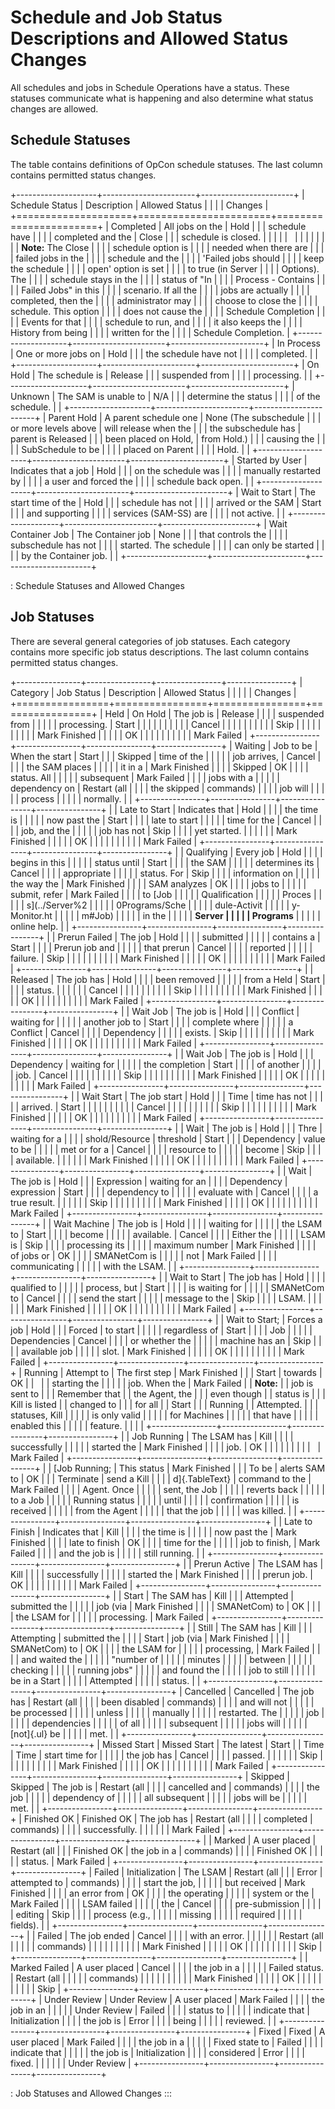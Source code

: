 # Schedule and Job Status Descriptions and Allowed Status Changes

All schedules and jobs in Schedule Operations have a status. These statuses communicate what is happening and also determine what status changes are allowed.

## Schedule Statuses

The table contains definitions of OpCon schedule statuses. The last column contains permitted status changes.

+--------------------+-----------------------+-----------------------+
| Schedule Status    | Description           | Allowed Status        |
|                    |                       | Changes               |
+====================+=======================+=======================+
| Completed          | All jobs on the       | Hold                  |
|                    | schedule have         |                       |
|                    | completed and the     | Close                 |
|                    | schedule is closed.   |                       |
|                    |                       |                       |
|                    |                       |                       |
|                    |                       | **Note:** The Close   |
|                    |                       | schedule option is    |
|                    |                       | needed when there are |
|                    |                       | failed jobs in the    |
|                    |                       | schedule and the      |
|                    |                       | 'Failed jobs should  |
|                    |                       | keep the schedule     |
|                    |                       | open' option is set  |
|                    |                       | to true (in Server    |
|                    |                       | Options). The         |
|                    |                       | schedule stays in the |
|                    |                       | status of "In        |
|                    |                       | Process - Contains    |
|                    |                       | Failed Jobs" in this |
|                    |                       | scenario. If all the  |
|                    |                       | jobs are actually     |
|                    |                       | completed, then the   |
|                    |                       | administrator may     |
|                    |                       | choose to close the   |
|                    |                       | schedule. This option |
|                    |                       | does not cause the    |
|                    |                       | Schedule Completion   |
|                    |                       | Events for that       |
|                    |                       | schedule to run, and  |
|                    |                       | it also keeps the     |
|                    |                       | History from being    |
|                    |                       | written for the       |
|                    |                       | Schedule Completion.  |
+--------------------+-----------------------+-----------------------+
| In Process         | One or more jobs on   | Hold                  |
|                    | the schedule have not |                       |
|                    | completed.            |                       |
+--------------------+-----------------------+-----------------------+
| On Hold            | The schedule is       | Release               |
|                    | suspended from        |                       |
|                    | processing.           |                       |
+--------------------+-----------------------+-----------------------+
| Unknown            | The SAM is unable to  | N/A                   |
|                    | determine the status  |                       |
|                    | of the schedule.      |                       |
+--------------------+-----------------------+-----------------------+
| Parent Hold        | A parent schedule one | None (The subschedule |
|                    | or more levels above  | will release when the |
|                    | the subschedule has   | parent is Released    |
|                    | been placed on Hold,  | from Hold.)           |
|                    | causing the           |                       |
|                    | SubSchedule to be     |                       |
|                    | placed on Parent      |                       |
|                    | Hold.                 |                       |
+--------------------+-----------------------+-----------------------+
| Started by User    | Indicates that a job  | Hold                  |
|                    | on the schedule was   |                       |
|                    | manually restarted by |                       |
|                    | a user and forced the |                       |
|                    | schedule back open.   |                       |
+--------------------+-----------------------+-----------------------+
| Wait to Start      | The start time of the | Hold                  |
|                    | schedule has not      |                       |
|                    | arrived or the SAM    | Start                 |
|                    | and supporting        |                       |
|                    | services (SAM-SS) are |                       |
|                    | not active.           |                       |
+--------------------+-----------------------+-----------------------+
| Wait Container Job | The Container job     | None                  |
|                    | that controls the     |                       |
|                    | subschedule has not   |                       |
|                    | started. The schedule |                       |
|                    | can only be started   |                       |
|                    | by the Container job. |                       |
+--------------------+-----------------------+-----------------------+

: Schedule Statuses and Allowed Changes

## Job Statuses

There are several general categories of job statuses. Each category
contains more specific job status descriptions. The last column contains
permitted status changes.

+----------------+----------------+----------------+----------------+
| Category       | Job Status     | Description    | Allowed Status |
|                |                |                | Changes        |
+================+================+================+================+
| Held           | On Hold        | The job is     | Release        |
|                |                | suspended from |                |
|                |                | processing.    | Start          |
|                |                |                |                |
|                |                |                | Cancel         |
|                |                |                |                |
|                |                |                | Skip           |
|                |                |                |                |
|                |                |                | Mark Finished  |
|                |                |                | OK             |
|                |                |                |                |
|                |                |                | Mark Failed    |
+----------------+----------------+----------------+----------------+
| Waiting        | Job to be      | When the start | Start          |
|                | Skipped        | time of the    |                |
|                |                | job arrives,   | Cancel         |
|                |                | the SAM places |                |
|                |                | it in a        | Mark Finished  |
|                |                | Skipped        | OK             |
|                |                | status. All    |                |
|                |                | subsequent     | Mark Failed    |
|                |                | jobs with a    |                |
|                |                | dependency on  | Restart (all   |
|                |                | the skipped    | commands)      |
|                |                | job will       |                |
|                |                | process        |                |
|                |                | normally.      |                |
+----------------+----------------+----------------+----------------+
|                | Late to Start  | Indicates that | Hold           |
|                |                | the time is    |                |
|                |                | now past the   | Start          |
|                |                | late to start  |                |
|                |                | time for the   | Cancel         |
|                |                | job, and the   |                |
|                |                | job has not    | Skip           |
|                |                | yet started.   |                |
|                |                |                | Mark Finished  |
|                |                |                | OK             |
|                |                |                |                |
|                |                |                | Mark Failed    |
+----------------+----------------+----------------+----------------+
|                | Qualifying     | Every job      | Hold           |
|                |                | begins in this |                |
|                |                | status until   | Start          |
|                |                | the SAM        |                |
|                |                | determines its | Cancel         |
|                |                | appropriate    |                |
|                |                | status. For    | Skip           |
|                |                | information on |                |
|                |                | the way the    | Mark Finished  |
|                |                | SAM analyzes   | OK             |
|                |                | jobs to        |                |
|                |                | submit, refer  | Mark Failed    |
|                |                | to [Job        |                | |                |                | Qualification  |                |
|                |                | Proces         |                |
|                |                | s](../Server%2 |                |
|                |                | 0Programs/Sche |                |
|                |                | dule-Activit |                |
|                |                | y-Monitor.ht |                |
|                |                | m#Job) |                |
|                |                |  in the  |                |
|                |                | **Server       |                |
|                |                | Programs**     |                |
|                |                | online help.   |                |
+----------------+----------------+----------------+----------------+
|                | Prerun Failed  | The job        | Hold           |
|                |                | submitted      |                |
|                |                | contains a     | Start          |
|                |                | Prerun job and |                |
|                |                | that prerun    | Cancel         |
|                |                | reported       |                |
|                |                | failure.       | Skip           |
|                |                |                |                |
|                |                |                | Mark Finished  |
|                |                |                | OK             |
|                |                |                |                |
|                |                |                | Mark Failed    |
+----------------+----------------+----------------+----------------+
|                | Released       | The job has    | Hold           |
|                |                | been removed   |                |
|                |                | from a Held    | Start          |
|                |                | status.        |                |
|                |                |                | Cancel         |
|                |                |                |                |
|                |                |                | Skip           |
|                |                |                |                |
|                |                |                | Mark Finished  |
|                |                |                | OK             |
|                |                |                |                |
|                |                |                | Mark Failed    |
+----------------+----------------+----------------+----------------+
|                | Wait Job       | The job is     | Hold           |
|                | Conflict       | waiting for    |                |
|                |                | another job to | Start          |
|                |                | complete where |                |
|                |                | a Conflict     | Cancel         |
|                |                | Dependency     |                |
|                |                | exists.        | Skip           |
|                |                |                |                |
|                |                |                | Mark Finished  |
|                |                |                | OK             |
|                |                |                |                |
|                |                |                | Mark Failed    |
+----------------+----------------+----------------+----------------+
|                | Wait Job       | The job is     | Hold           |
|                | Dependency     | waiting for    |                |
|                |                | the completion | Start          |
|                |                | of another     |                |
|                |                | job.           | Cancel         |
|                |                |                |                |
|                |                |                | Skip           |
|                |                |                |                |
|                |                |                | Mark Finished  |
|                |                |                | OK             |
|                |                |                |                |
|                |                |                | Mark Failed    |
+----------------+----------------+----------------+----------------+
|                | Wait Start     | The job start  | Hold           |
|                | Time           | time has not   |                |
|                |                | arrived.       | Start          |
|                |                |                |                |
|                |                |                | Cancel         |
|                |                |                |                |
|                |                |                | Skip           |
|                |                |                |                |
|                |                |                | Mark Finished  |
|                |                |                | OK             |
|                |                |                |                |
|                |                |                | Mark Failed    |
+----------------+----------------+----------------+----------------+
|                | Wait           | The job is     | Hold           |
|                | Thre           | waiting for a  |                |
|                | shold/Resource | threshold      | Start          |
|                | Dependency     | value to be    |                |
|                |                | met or for a   | Cancel         |
|                |                | resource to    |                |
|                |                | become         | Skip           |
|                |                | available.     |                |
|                |                |                | Mark Finished  |
|                |                |                | OK             |
|                |                |                |                |
|                |                |                | Mark Failed    |
+----------------+----------------+----------------+----------------+
|                | Wait           | The job is     | Hold           |
|                | Expression     | waiting for an |                |
|                | Dependency     | expression     | Start          |
|                |                | dependency to  |                |
|                |                | evaluate with  | Cancel         |
|                |                | a true result. |                |
|                |                |                | Skip           |
|                |                |                |                |
|                |                |                | Mark Finished  |
|                |                |                | OK             |
|                |                |                |                |
|                |                |                | Mark Failed    |
+----------------+----------------+----------------+----------------+
|                | Wait Machine   | The job is     | Hold           |
|                |                | waiting for    |                |
|                |                | the LSAM to    | Start          |
|                |                | become         |                |
|                |                | available.     | Cancel         |
|                |                | Either the     |                |
|                |                | LSAM is        | Skip           |
|                |                | processing its |                |
|                |                | maximum number | Mark Finished  |
|                |                | of jobs or     | OK             |
|                |                | SMANetCom is   |                |
|                |                | not            | Mark Failed    |
|                |                | communicating  |                |
|                |                | with the LSAM. |                |
+----------------+----------------+----------------+----------------+
|                | Wait to Start  | The job has    | Hold           |
|                |                | qualified to   |                |
|                |                | process, but   | Start          |
|                |                | is waiting for |                |
|                |                | SMANetCom to   | Cancel         |
|                |                | send the start |                |
|                |                | message to the | Skip           |
|                |                | LSAM.          |                |
|                |                |                | Mark Finished  |
|                |                |                | OK             |
|                |                |                |                |
|                |                |                | Mark Failed    |
+----------------+----------------+----------------+----------------+
|                | Wait to Start; | Forces a job   | Hold           |
|                | Forced         | to start       |                |
|                |                | regardless of  | Start          |
|                |                | Job            |                |
|                |                | Dependencies   | Cancel         |
|                |                | or whether the |                |
|                |                | machine has an | Skip           |
|                |                | available job  |                |
|                |                | slot.          | Mark Finished  |
|                |                |                | OK             |
|                |                |                |                |
|                |                |                | Mark Failed    |
+----------------+----------------+----------------+----------------+
| Running        | Attempt to     | The first step | Mark Finished  |
|                | Start          | towards        | OK             |
|                |                | starting the   |                |
|                |                | job. When the  | Mark Failed    |
| **Note:**      |                | job is sent to |                |
| Remember that  |                | the Agent, the |                |
| even though    |                | status is      |                |
| Kill is listed |                | changed to     |                |
| for all        |                | Start          |                |
| Running        |                | Attempted.     |                |
| statuses, Kill |                |                |                |
| is only valid  |                |                |                |
| for Machines   |                |                |                |
| that have      |                |                |                |
| enabled this   |                |                |                |
| feature.       |                |                |                |
+----------------+----------------+----------------+----------------+
|                | Job Running    | The LSAM has   | Kill           |
|                |                | successfully   |                |
|                |                | started the    | Mark Finished  |
|                |                | job.           | OK             |
|                |                |                |                |
|                |                |                | Mark Failed    |
+----------------+----------------+----------------+----------------+
|                | [Job Running;  | This status    | Mark Finished  | |                | To be          | alerts SAM to  | OK             |
|                | Terminate      | send a Kill    |                |
|                | d]{.TableText} | command to the | Mark Failed    |
|                |                | Agent. Once    |                |
|                |                | sent, the Job  |                |
|                |                | reverts back   |                |
|                |                | to a Job       |                |
|                |                | Running status |                |
|                |                | until          |                |
|                |                | confirmation   |                |
|                |                | is received    |                |
|                |                | from the Agent |                |
|                |                | that the job   |                |
|                |                | was killed.    |                |
+----------------+----------------+----------------+----------------+
|                | Late to Finish | Indicates that | Kill           |
|                |                | the time is    |                |
|                |                | now past the   | Mark Finished  |
|                |                | late to finish | OK             |
|                |                | time for the   |                |
|                |                | job to finish, | Mark Failed    |
|                |                | and the job is |                |
|                |                | still running. |                |
+----------------+----------------+----------------+----------------+
|                | Prerun Active  | The LSAM has   | Kill           |
|                |                | successfully   |                |
|                |                | started the    | Mark Finished  |
|                |                | prerun job.    | OK             |
|                |                |                |                |
|                |                |                | Mark Failed    |
+----------------+----------------+----------------+----------------+
|                | Start          | The SAM has    | Kill           |
|                | Attempted      | submitted the  |                |
|                |                | job (via       | Mark Finished  |
|                |                | SMANetCom) to  | OK             |
|                |                | the LSAM for   |                |
|                |                | processing.    | Mark Failed    |
+----------------+----------------+----------------+----------------+
|                | Still          | The SAM has    | Kill           |
|                | Attempting     | submitted the  |                |
|                | Start          | job (via       | Mark Finished  |
|                |                | SMANetCom) to  | OK             |
|                |                | the LSAM for   |                |
|                |                | processing,    | Mark Failed    |
|                |                | and waited the |                |
|                |                | "number of    |                |
|                |                | minutes        |                |
|                |                | between        |                |
|                |                | checking       |                |
|                |                | running jobs" |                |
|                |                | and found the  |                |
|                |                | job to still   |                |
|                |                | be in a Start  |                |
|                |                | Attempted      |                |
|                |                | status.        |                |
+----------------+----------------+----------------+----------------+
| Cancelled      | Cancelled      | The job has    | Restart (all   |
|                |                | been disabled  | commands)      |
|                |                | and will not   |                |
|                |                | be processed   |                |
|                |                | unless         |                |
|                |                | manually       |                |
|                |                | restarted. The |                |
|                |                | job            |                |
|                |                | dependencies   |                |
|                |                | of all         |                |
|                |                | subsequent     |                |
|                |                | jobs will      |                |
|                |                | [not]{.ul} be  |                | |                |                | met.           |                |
+----------------+----------------+----------------+----------------+
| Missed Start   | Missed Start   | The latest     | Start          |
| Time           | Time           | start time for |                |
|                |                | the job has    | Cancel         |
|                |                | passed.        |                |
|                |                |                | Skip           |
|                |                |                |                |
|                |                |                | Mark Finished  |
|                |                |                | OK             |
|                |                |                |                |
|                |                |                | Mark Failed    |
+----------------+----------------+----------------+----------------+
| Skipped        | Skipped        | The job is     | Restart (all   |
|                |                | cancelled and  | commands)      |
|                |                | the job        |                |
|                |                | dependency of  |                |
|                |                | all subsequent |                |
|                |                | jobs will be   |                |
|                |                | met.           |                |
+----------------+----------------+----------------+----------------+
| Finished OK    | Finished OK    | The job has    | Restart (all   |
|                |                | completed      | commands)      |
|                |                | successfully.  |                |
|                |                |                | Mark Failed    |
+----------------+----------------+----------------+----------------+
|                | Marked         | A user placed  | Restart (all   |
|                | Finished OK    | the job in a   | commands)      |
|                |                | Finished OK    |                |
|                |                | status.        | Mark Failed    |
+----------------+----------------+----------------+----------------+
| Failed         | Initialization | The LSAM       | Restart (all   |
|                | Error          | attempted to   | commands)      |
|                |                | start the job, |                |
|                |                | but received   | Mark Finished  |
|                |                | an error from  | OK             |
|                |                | the operating  |                |
|                |                | system or the  | Mark Failed    |
|                |                | LSAM failed    |                |
|                |                | the            | Cancel         |
|                |                | pre-submission |                |
|                |                | editing        | Skip           |
|                |                | process (e.g., |                |
|                |                | missing        |                |
|                |                | required       |                |
|                |                | fields).       |                |
+----------------+----------------+----------------+----------------+
|                | Failed         | The job ended  | Cancel         |
|                |                | with an error. |                |
|                |                |                | Restart (all   |
|                |                |                | commands)      |
|                |                |                |                |
|                |                |                | Mark Finished  |
|                |                |                | OK             |
|                |                |                |                |
|                |                |                | Skip           |
+----------------+----------------+----------------+----------------+
|                | Marked Failed  | A user placed  | Cancel         |
|                |                | the job in a   |                |
|                |                | Failed status. | Restart (all   |
|                |                |                | commands)      |
|                |                |                |                |
|                |                |                | Mark Finished  |
|                |                |                | OK             |
|                |                |                |                |
|                |                |                | Skip           |
+----------------+----------------+----------------+----------------+
| Under Review   | Under Review   | A user placed  | Mark Failed    |
|                |                | the job in an  |                |
|                |                | Under Review   | Failed         |
|                |                | status to      |                |
|                |                | indicate that  | Initialization |
|                |                | the job is     | Error          |
|                |                | being          |                |
|                |                | reviewed.      |                |
+----------------+----------------+----------------+----------------+
| Fixed          | Fixed          | A user placed  | Mark Failed    |
|                |                | the job in a   |                |
|                |                | Fixed state to | Failed         |
|                |                | indicate that  |                |
|                |                | the job is     | Initialization |
|                |                | considered     | Error          |
|                |                | fixed.         |                |
|                |                |                | Under Review   |
+----------------+----------------+----------------+----------------+

: Job Statuses and Allowed Changes
:::

